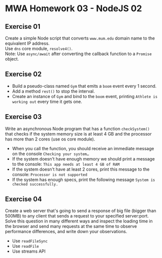 # MWA Homework 03 - NodeJS 02
## Exercise 01
Create a simple Node script that converts `www.mum.edu` domain name to the equivalent IP address.  
Use `dns` core module, `resolve4()`.  
Note: Use `async/await` after converting the callback function to a `Promise` object.
  
## Exercise 02
* Build a pseudo-class named `Gym` that emits a `boom` event every 1 second.  
* Add a method `rest()` to stop the interval.  
* Create an instance of `Gym` and bind to the `boom` event, printing `Athlete is working out` every time it gets one.
  
## Exercise 03
Write an asynchronous Node program that has a function `checkSystem()` that checks if the system memory size is at least 4 GB and the processor has more than 2 cores (use os core module).  
* When you call the function, you should receive an immediate message on the console `Checking your system…`
* If the system doesn't have enough memory we should print a message to the console: `This app needs at least 4 GB of RAM`
* If the system doesn't have at least 2 cores, print this message to the console: `Processor is not supported`
* If the system has enough specs, print the following message `System is checked successfully.`
  
## Exercise 04
Create a web server that's going to send a response of big file (bigger than 500MB) to any client that sends a request to your specified server:port.  
Solve this question in many different ways and inspect the loading time in the browser and send many requests at the same time to observe performance differences, and write down your observations.
* Use `readFileSync`
* Use `readFile`
* Use streams API

